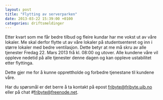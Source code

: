 ```yaml
---
layout: post
title: "Flytting av serverparken"
date: 2013-03-22 15:39:00 +0100 
categories: driftsmeldinger
---
```

Etter kvart som me får bedre tilbud og fleire kundar har me vokst ut av våre lokaler. Me skal derfor flytte ut av våre lokaler på studentsenteret og inn i større lokaler med bedre ventilasjon. Dette betyr at me må skru av alle tjenester Fredag 22. Mars 2013 frå kl. 08:00 og utover. Alle kundene våre vil oppleve nedetid på alle tjenester denne dagen og kan oppleve ustabilitet etter flyttinga.

Dette gjer me for å kunne opprettholde og forbedre tjenestane til kundene våre.

Har du spørsmål er det berre å ta kontakt på epost fribyte@fribyte.uib.no eller på chat #fribyte@freenode.net.
